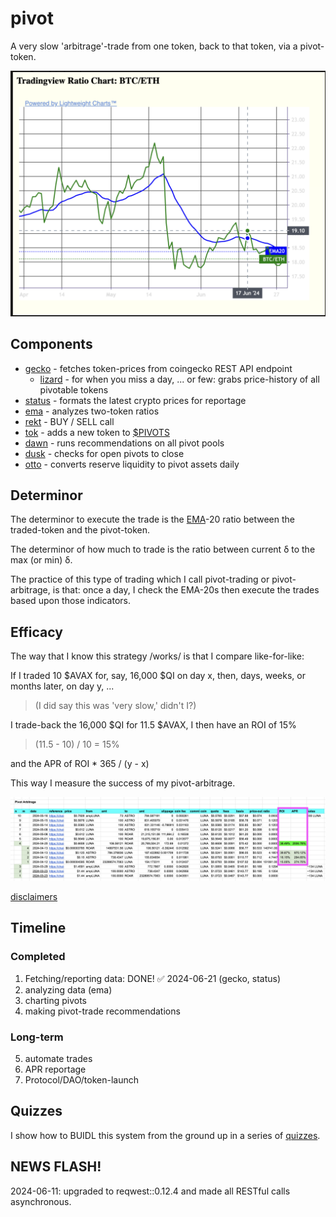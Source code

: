 # pivot

A very slow 'arbitrage'-trade from one token, back to that token, via a 
pivot-token.

![BTC/ETH EMA 20 chart](imgs/btc-eth-ema-20.png)

## Components

* [gecko](dApps/gecko) - fetches token-prices from coingecko REST API endpoint
  * [lizard](dApps/lizard) - for when you miss a day, ... or few: grabs price-history of all pivotable tokens
* [status](dApps/status) - formats the latest crypto prices for reportage
* [ema](dApps/ema) - analyzes two-token ratios
* [rekt](dApps/rekt) - BUY / SELL call
* [tok](dApps/tok) - adds a new token to 
[$PIVOTS](../../data-files/csv/pivots.csv)
* [dawn](dApps/dawn) - runs recommendations on all pivot pools
* [dusk](dApps/dusk) - checks for open pivots to close
* [otto](dApps/otto) - converts reserve liquidity to pivot assets daily

## Determinor

The determinor to execute the trade is the
[EMA](https://www.investopedia.com/terms/e/ema.asp)-20 ratio between the
traded-token and the pivot-token.

The determinor of how much to trade is the ratio between current δ to the
max (or min) δ.

The practice of this type of trading which I call pivot-trading or 
pivot-arbitrage, is that: once a day, I check the EMA-20s then execute
the trades based upon those indicators.

## Efficacy

The way that I know this strategy /works/ is that I compare like-for-like:

If I traded 10 $AVAX for, say, 16,000 $QI on day x, then, days, weeks, or 
months later, on day y, ...

> (I did say this was 'very slow,' didn't I?)

I trade-back the 16,000 $QI for 11.5 $AVAX, I then have an ROI of 15%

> (11.5 - 10) / 10 = 15%

and the APR of ROI * 365 / (y - x)

This way I measure the success of my pivot-arbitrage.

![ROIs and APRs of pivot arbitrage](imgs/pivot-rois.png)

[disclaimers](disclaimers.md)

## Timeline

### Completed

1. Fetching/reporting data: DONE! ✅ 2024-06-21 (gecko, status)
2. analyzing data (ema)
3. charting pivots
4. making pivot-trade recommendations

### Long-term

5. automate trades
6. APR reportage
7. Protocol/DAO/token-launch

## Quizzes

I show how to BUIDL this system from the ground up in a series of
[quizzes](quizzes).

## NEWS FLASH!

2024-06-11: upgraded to reqwest::0.12.4 and made all RESTful calls asynchronous.
